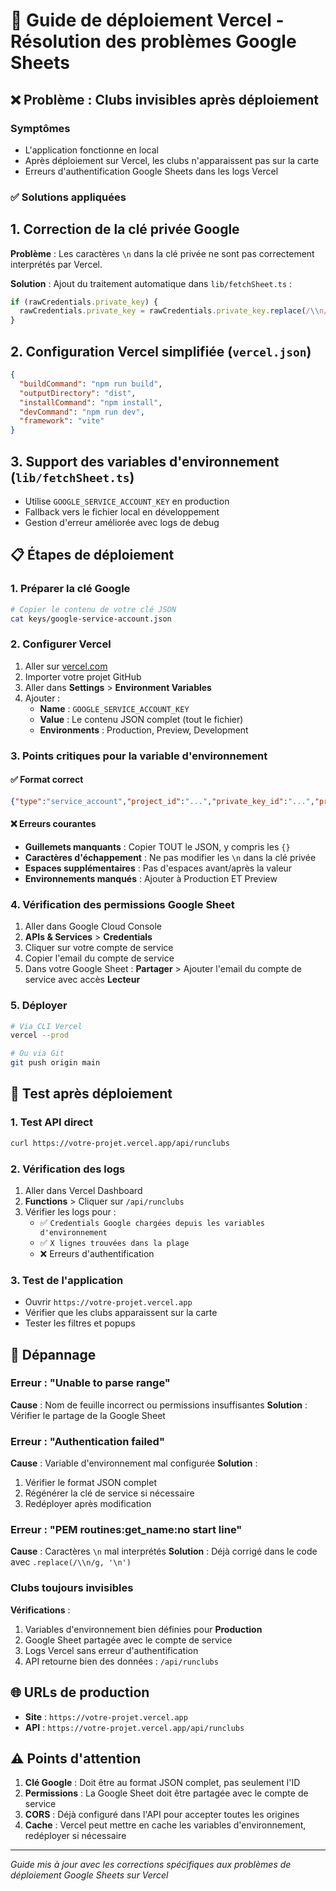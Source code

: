 # 🚀 Guide de déploiement Vercel - Résolution des problèmes Google Sheets

## ❌ Problème : Clubs invisibles après déploiement

### Symptômes
- L'application fonctionne en local
- Après déploiement sur Vercel, les clubs n'apparaissent pas sur la carte
- Erreurs d'authentification Google Sheets dans les logs Vercel

### ✅ Solutions appliquées

## 1. **Correction de la clé privée Google**

**Problème** : Les caractères `\n` dans la clé privée ne sont pas correctement interprétés par Vercel.

**Solution** : Ajout du traitement automatique dans `lib/fetchSheet.ts` :
```typescript
if (rawCredentials.private_key) {
  rawCredentials.private_key = rawCredentials.private_key.replace(/\\n/g, '\n');
}
```

## 2. **Configuration Vercel simplifiée** (`vercel.json`)
```json
{
  "buildCommand": "npm run build",
  "outputDirectory": "dist",
  "installCommand": "npm install",
  "devCommand": "npm run dev",
  "framework": "vite"
}
```

## 3. **Support des variables d'environnement** (`lib/fetchSheet.ts`)
- Utilise `GOOGLE_SERVICE_ACCOUNT_KEY` en production
- Fallback vers le fichier local en développement
- Gestion d'erreur améliorée avec logs de debug

## 📋 Étapes de déploiement

### 1. Préparer la clé Google
```bash
# Copier le contenu de votre clé JSON
cat keys/google-service-account.json
```

### 2. Configurer Vercel
1. Aller sur [vercel.com](https://vercel.com)
2. Importer votre projet GitHub
3. Aller dans **Settings** > **Environment Variables**
4. Ajouter :
   - **Name** : `GOOGLE_SERVICE_ACCOUNT_KEY`
   - **Value** : Le contenu JSON complet (tout le fichier)
   - **Environments** : Production, Preview, Development

### 3. Points critiques pour la variable d'environnement

#### ✅ Format correct
```json
{"type":"service_account","project_id":"...","private_key_id":"...","private_key":"-----BEGIN PRIVATE KEY-----\n....\n-----END PRIVATE KEY-----\n","client_email":"...","client_id":"...","auth_uri":"...","token_uri":"...","auth_provider_x509_cert_url":"...","client_x509_cert_url":"..."}
```

#### ❌ Erreurs courantes
- **Guillemets manquants** : Copier TOUT le JSON, y compris les `{}`
- **Caractères d'échappement** : Ne pas modifier les `\n` dans la clé privée
- **Espaces supplémentaires** : Pas d'espaces avant/après la valeur
- **Environnements manqués** : Ajouter à Production ET Preview

### 4. Vérification des permissions Google Sheet
1. Aller dans Google Cloud Console
2. **APIs & Services** > **Credentials**
3. Cliquer sur votre compte de service
4. Copier l'email du compte de service
5. Dans votre Google Sheet : **Partager** > Ajouter l'email du compte de service avec accès **Lecteur**

### 5. Déployer
```bash
# Via CLI Vercel
vercel --prod

# Ou via Git
git push origin main
```

## 🧪 Test après déploiement

### 1. Test API direct
```bash
curl https://votre-projet.vercel.app/api/runclubs
```

### 2. Vérification des logs
1. Aller dans Vercel Dashboard
2. **Functions** > Cliquer sur `/api/runclubs`
3. Vérifier les logs pour :
   - ✅ `Credentials Google chargées depuis les variables d'environnement`
   - ✅ `X lignes trouvées dans la plage`
   - ❌ Erreurs d'authentification

### 3. Test de l'application
- Ouvrir `https://votre-projet.vercel.app`
- Vérifier que les clubs apparaissent sur la carte
- Tester les filtres et popups

## 🔧 Dépannage

### Erreur : "Unable to parse range"
**Cause** : Nom de feuille incorrect ou permissions insuffisantes
**Solution** : Vérifier le partage de la Google Sheet

### Erreur : "Authentication failed"
**Cause** : Variable d'environnement mal configurée
**Solution** : 
1. Vérifier le format JSON complet
2. Régénérer la clé de service si nécessaire
3. Redéployer après modification

### Erreur : "PEM routines:get_name:no start line"
**Cause** : Caractères `\n` mal interprétés
**Solution** : Déjà corrigé dans le code avec `.replace(/\\n/g, '\n')`

### Clubs toujours invisibles
**Vérifications** :
1. Variables d'environnement bien définies pour **Production**
2. Google Sheet partagée avec le compte de service
3. Logs Vercel sans erreur d'authentification
4. API retourne bien des données : `/api/runclubs`

## 🌐 URLs de production

- **Site** : `https://votre-projet.vercel.app`
- **API** : `https://votre-projet.vercel.app/api/runclubs`

## ⚠️ Points d'attention

1. **Clé Google** : Doit être au format JSON complet, pas seulement l'ID
2. **Permissions** : La Google Sheet doit être partagée avec le compte de service
3. **CORS** : Déjà configuré dans l'API pour accepter toutes les origines
4. **Cache** : Vercel peut mettre en cache les variables d'environnement, redéployer si nécessaire

---

*Guide mis à jour avec les corrections spécifiques aux problèmes de déploiement Google Sheets sur Vercel* 